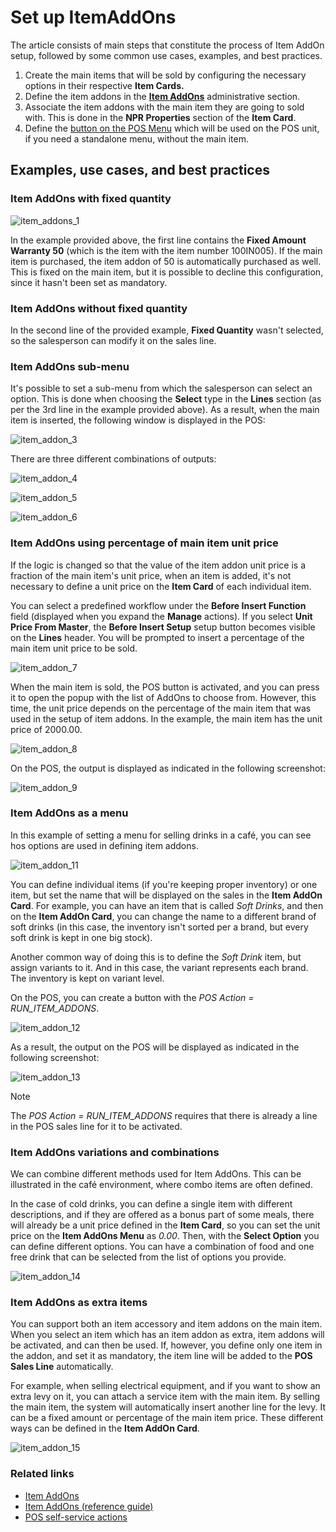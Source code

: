 # Set up ItemAddOns

The article consists of main steps that constitute the process of Item AddOn setup, followed by some common use cases, examples, and best practices. 

1. Create the main items that will be sold by configuring the necessary options in their respective **Item Cards.**
2. Define the item addons in the [**Item AddOns**](../reference/item_addons_ref.md) administrative section.
3. Associate the item addons with the main item they are going to sold with. This is done in the **NPR Properties** section of the **Item Card**.
4. Define the [button on the POS Menu](../howto/add_button_to_pos_menu.md) which will be used on the POS unit, if you need a standalone menu, without the main item. 

## Examples, use cases, and best practices

### Item AddOns with fixed quantity

![item_addons_1](../images/item_addon_1.png)

In the example provided above, the first line contains the **Fixed Amount Warranty 50** (which is the item with the item number 100IN005). If the main item is purchased, the item addon of 50 is automatically purchased as well. This is fixed on the main item, but it is possible to decline this configuration, since it hasn't been set as mandatory. 

### Item AddOns without fixed quantity

In the second line of the provided example, **Fixed Quantity** wasn't selected, so the salesperson can modify it on the sales line.

### Item AddOns sub-menu

It's possible to set a sub-menu from which the salesperson can select an option. This is done when choosing the **Select** type in the **Lines** section (as per the 3rd line in the example provided above). As a result, when the main item is inserted, the following window is displayed in the POS: 

![item_addon_3](../images/item_addon_3.png)

There are three different combinations of outputs: 

![item_addon_4](../images/item_addon_4.png)

![item_addon_5](../images/item_addon_5.png)

![item_addon_6](../images/item_addon_6.png)

### Item AddOns using percentage of main item unit price

If the logic is changed so that the value of the item addon unit price is a fraction of the main item's unit price, when an item is added, it's not necessary to define a unit price on the **Item Card** of each individual item. 

You can select a predefined workflow under the **Before Insert Function** field (displayed when you expand the **Manage** actions). If you select **Unit Price From Master**, the **Before Insert Setup** setup button becomes visible on the **Lines** header. You will be prompted to insert a percentage of the main item unit price to be sold. 

![item_addon_7](../images/item_addon_7.png)

When the main item is sold, the POS button is activated, and you can press it to open the popup with the list of AddOns to choose from. However, this time, the unit price depends on the percentage of the main item that was used in the setup of item addons. In the example, the main item has the unit price of 2000.00.

![item_addon_8](../images/item_addon_8.png)

On the POS, the output is displayed as indicated in the following screenshot:

![item_addon_9](../images/item_addon_9.png)

### Item AddOns as a menu

In this example of setting a menu for selling drinks in a café, you can see hos options are used in defining item addons. 

![item_addon_11](../images/item_addon_11.png)

You can define individual items (if you're keeping proper inventory) or one item, but set the name that will be displayed on the sales in the **Item AddOn Card**. For example, you can have an item that is called *Soft Drinks*, and then on the **Item AddOn Card**,  you can change the name to a different brand of soft drinks (in this case, the inventory isn't sorted per a brand, but every soft drink is kept in one big stock).

Another common way of doing this is to define the *Soft Drink* item, but assign variants to it. And in this case, the variant represents each brand. The inventory is kept on variant level. 

On the POS, you can create a button with the *POS Action = RUN_ITEM_ADDONS*.

![item_addon_12](../images/item_addon_12.png)

As a result, the output on the POS will be displayed as indicated in the following screenshot:

![item_addon_13](../images/item_addon_13.png)

> [!Note]
> The *POS Action = RUN_ITEM_ADDONS* requires that there is already a line in the POS sales line for it to be activated. 

### Item AddOns variations and combinations

We can combine different methods used for Item AddOns. This can be illustrated in the café environment, where combo items are often defined.  

In the case of cold drinks, you can define a single item with different descriptions, and if they are offered as a bonus part of some meals, there will already be a unit price defined in the **Item Card**, so you can set the unit price on the **Item AddOns Menu** as *0.00*. Then, with the **Select Option** you can define different options. You can have a combination of food and one free drink that can be selected from the list of options you provide. 

![item_addon_14](../images/item_addon_14.png)

### Item AddOns as extra items

You can support both an item accessory and item addons on the main item. When you select an item which has an item addon as extra, item addons will be activated, and can then be used. If, however, you define only one item in the addon, and set it as mandatory, the item line will be added to the **POS Sales Line** automatically. 

For example, when selling electrical equipment, and if you want to show an extra levy on it, you can attach a service item with the main item. By selling the main item, the system will automatically insert another line for the levy. It can be a fixed amount or percentage of the main item price. These different ways can be defined in the **Item AddOn Card**. 

![item_addon_15](../images/item_addon_15.png)

### Related links

- [Item AddOns](../explanation/item_addons.md)
- [Item AddOns (reference guide)](../reference/item_addons_ref.md)
- [POS self-service actions](../explanation/POS_Self_Service_Actions.md)